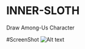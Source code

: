 # INNER-SLOTH
Draw Among-Us Character

#ScreenShot
![Alt text]("https://encrypted-tbn0.gstatic.com/images?q=tbn:ANd9GcRlBSTWoS7qDmebYHU_tdAEmWVsHjL1NC0FUQ&usqp=CAU")

